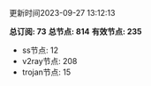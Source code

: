 更新时间2023-09-27 13:12:13

**总订阅: 73**
**总节点: 814**
**有效节点: 235**
- ss节点: 12
- v2ray节点: 208
- trojan节点: 15
